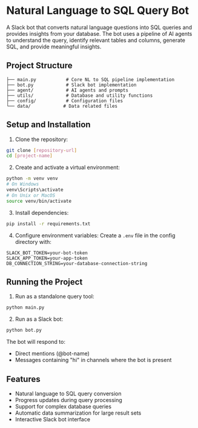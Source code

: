 # Natural Language to SQL Query Bot

A Slack bot that converts natural language questions into SQL queries and provides insights from your database. The bot uses a pipeline of AI agents to understand the query, identify relevant tables and columns, generate SQL, and provide meaningful insights.

## Project Structure

```
├── main.py           # Core NL to SQL pipeline implementation
├── bot.py            # Slack bot implementation
├── agent/            # AI agents and prompts
├── utils/            # Database and utility functions
├── config/           # Configuration files
└── data/            # Data related files
```


## Setup and Installation

1. Clone the repository:
```bash
git clone [repository-url]
cd [project-name]
```

2. Create and activate a virtual environment:
```bash
python -m venv venv
# On Windows
venv\Scripts\activate
# On Unix or MacOS
source venv/bin/activate
```

3. Install dependencies:
```bash
pip install -r requirements.txt
```

4. Configure environment variables:
Create a `.env` file in the config directory with:
```
SLACK_BOT_TOKEN=your-bot-token
SLACK_APP_TOKEN=your-app-token
DB_CONNECTION_STRING=your-database-connection-string
```

## Running the Project

1. Run as a standalone query tool:
```bash
python main.py
```

2. Run as a Slack bot:
```bash
python bot.py
```

The bot will respond to:
- Direct mentions (@bot-name)
- Messages containing "hi" in channels where the bot is present

## Features

- Natural language to SQL query conversion
- Progress updates during query processing
- Support for complex database queries
- Automatic data summarization for large result sets
- Interactive Slack bot interface 